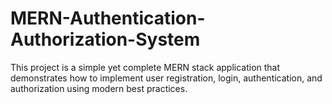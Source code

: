 # MERN-Authentication-Authorization-System
This project is a simple yet complete MERN stack application that demonstrates how to implement user registration, login, authentication, and authorization using modern best practices.
